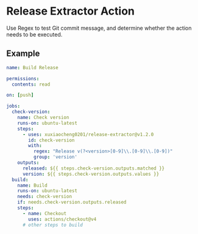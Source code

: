 # Release Extractor Action

Use Regex to test Git commit message,
and determine whether the action needs to be executed.

## Example

```yml
name: Build Release

permissions:
  contents: read

on: [push]

jobs:
  check-version:
    name: Check version
    runs-on: ubuntu-latest
    steps:
      - uses: xuxiaocheng0201/release-extractor@v1.2.0
        id: check-version
        with:
          regex: "Release v(?<version>[0-9]\\.[0-9]\\.[0-9])"
          group: 'version'
    outputs:
      released: ${{ steps.check-version.outputs.matched }}
      version: ${{ steps.check-version.outputs.values }}
  build:
    name: Build
    runs-on: ubuntu-latest
    needs: check-version
    if: needs.check-version.outputs.released
    steps:
      - name: Checkout
        uses: actions/checkout@v4
      # other steps to build
```
